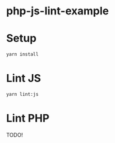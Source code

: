 # php-js-lint-example

# Setup

```bash
yarn install
```

# Lint JS

```bash
yarn lint:js
```

# Lint PHP

TODO!
